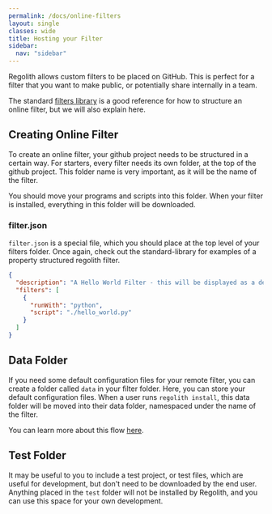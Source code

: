 ```yaml
---
permalink: /docs/online-filters
layout: single
classes: wide
title: Hosting your Filter
sidebar:
  nav: "sidebar"
---
```


Regolith allows custom filters to be placed on GitHub. This is perfect for a filter that you want to make public, or potentially share internally in a team.

The standard [filters library](/regolith/docs/standard-library) is a good reference for how to structure an online filter, but we will also explain here.

## Creating Online Filter

To create an online filter, your github project needs to be structured in a certain way. For starters, every filter needs its own folder, at the top of the github project. This folder name is very important, as it will be the name of the filter.

You should move your programs and scripts into this folder. When your filter is installed, everything in this folder will be downloaded.

### filter.json

`filter.json` is a special file, which you should place at the top level of your filters folder. Once again, check out the standard-library for examples of a property structured regolith filter.

```json
{
  "description": "A Hello World Filter - this will be displayed as a description on website pages.",
  "filters": [
    {
      "runWith": "python",
      "script": "./hello_world.py"
    }
  ]
}
```

## Data Folder

If you need some default configuration files for your remote filter, you can create a folder called `data` in your filter folder. Here, you can store your default configuration files. When a user runs `regolith install`, this data folder will be moved into their data folder, namespaced under the name of the filter. 

You can learn more about this flow [here](/regolith/docs/data-folder).

## Test Folder

It may be useful to you to include a test project, or test files, which are useful for development, but don't need to be downloaded by the end user. Anything placed in the `test` folder will not be installed by Regolith, and you can use this space for your own development.